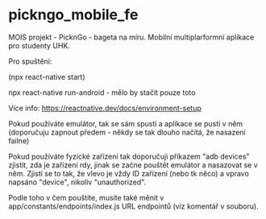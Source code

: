 # pickngo_mobile_fe
MOIS projekt - PicknGo - bageta na míru. Mobilní multiplarformní aplikace pro studenty UHK.

Pro spuštění:

(npx react-native start)

npx react-native run-android - mělo by stačit pouze toto

Více info: https://reactnative.dev/docs/environment-setup

Pokud používáte emulátor, tak se sám spustí a aplikace se pustí v něm (doporučuju zapnout předem - někdy se tak dlouho načítá, že nasazení failne)

Pokud používáte fyzické zařízení tak doporučuji příkazem "adb devices" zjistit, zda je zařízení rdy, jinak se začne pouštět emulátor a nasazovat se v něm. Zjistí se to tak, že vlevo je vždy ID zařízení (nebo tk něco) a vpravo napsáno "device", nikoliv "unauthorized".

Podle toho v čem pouštíte, musíte také měnit v app/constants/endpoints/index.js URL endpointů (viz komentář v souboru).
